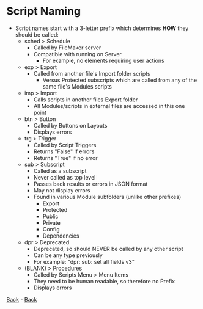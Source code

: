 # Script Naming

- Script names start with a 3-letter prefix which determines **HOW** they should be called:
  - sched > Schedule
    - Called by FileMaker server
    - Compatible with running on Server 
      - For example, no elements requiring user actions
  - exp > Export
    - Called from another file's Import folder scripts
      - Versus Protected subscripts which are called from any of the same file's Modules scripts
  - imp > Import
    - Calls scripts in another files Export folder
    - All Modules/scripts in external files are accessed in this one point
  - btn > Button
    - Called by Buttons on Layouts
    - Displays errors
  - trg > Trigger
    - Called by Script Triggers
    - Returns "False" if errors
    - Returns "True" if no error
  - sub > Subscript
    - Called as a subscript
    - Never called as top level 
    - Passes back results or errors in JSON format
    - May not display errors
    - Found in various Module subfolders (unlike other prefixes)
      - Export
      - Protected
      - Public
      - Private
      - Config
      - Dependencies
  - dpr > Deprecated
    - Deprecated, so should NEVER be called by any other script
    - Can be any type previously
    - For example: "dpr: sub: set all fields v3"
  - (BLANK) > Procedures
    - Called by Scripts Menu > Menu Items
    - They need to be human readable, so therefore no Prefix
    - Displays errors

[Back](E__Script_Folders_Module.md) - [Back](G__Custom_Functions.md)
